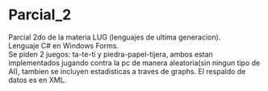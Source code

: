 # Parcial_2

Parcial 2do de la materia LUG (lenguajes de ultima generacion).  
  Lenguaje C# en Windows Forms.  
  Se piden 2 juegos: ta-te-ti y piedra-papel-tijera, ambos estan implementados jugando contra la pc de manera aleatoria(sin ningun tipo de AI), 
tambien se incluyen estadisticas a traves de graphs.
El respaldo de datos es en XML.
